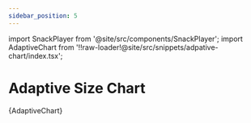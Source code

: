 ```yaml
---
sidebar_position: 5
---
```


import SnackPlayer from '@site/src/components/SnackPlayer';
import AdaptiveChart from '!!raw-loader!@site/src/snippets/adpative-chart/index.tsx';

# Adaptive Size Chart

<SnackPlayer name="Adaptive Size Chart">{AdaptiveChart}</SnackPlayer>